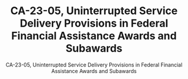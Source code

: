 ---
layout: resources-landing
title: "CA-23-05, Uninterrupted Service Delivery Provisions in Federal Financial Assistance Awards and Subawards"
subtitle: "CA-23-05, Uninterrupted Service Delivery Provisions in Federal Financial Assistance Awards and Subawards"
doc-link: ../assets/files/CA-23-05_Uninterrupted Service Delivery Provisions.pdf
filters: federal-financial-assistance controller-alert omb 2023
fiscal_year: 2023
---